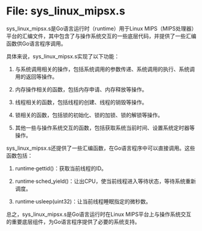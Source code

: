 # File: sys_linux_mipsx.s

sys_linux_mipsx.s是Go语言运行时（runtime）用于Linux MIPS（MIPS处理器）平台的汇编文件，其中包含了与操作系统交互的一些底层代码，并提供了一些汇编函数供Go语言程序调用。

具体来说，sys_linux_mipsx.s实现了以下功能：

1. 与系统调用相关的操作，包括系统调用的参数传递、系统调用的执行、系统调用的返回等操作。

2. 内存操作相关的函数，包括内存申请、内存释放等操作。

3. 线程相关的函数，包括线程的创建、线程的销毁等操作。

4. 锁相关的函数，包括锁的初始化、锁的加锁、锁的解锁等操作。

5. 其他一些与操作系统交互的函数，包括获取系统当前时间、设置系统定时器等操作。

sys_linux_mipsx.s还提供了一些汇编函数，在Go语言程序中可以直接调用。这些函数包括：

1. runtime·gettid()：获取当前线程的ID。

2. runtime·sched_yield()：让出CPU，使当前线程进入等待状态，等待系统重新调度。

3. runtime·usleep(uint32)：让当前线程睡眠指定的微秒数。

总之，sys_linux_mipsx.s是Go语言运行时在Linux MIPS平台上与操作系统交互的重要底层组件，为Go语言程序提供了必要的系统支持。

